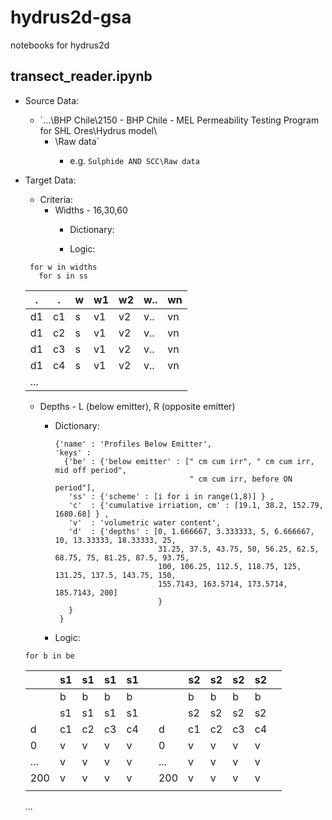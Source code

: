 # hydrus2d-gsa
notebooks for hydrus2d

## transect_reader.ipynb
* Source Data: 
  * `...\BHP Chile\2150 - BHP Chile - MEL Permeability Testing Program for SHL Ores\Hydrus model\
    * <sample name>\Raw data\`
      * e.g.  `Sulphide AND SCC\Raw data`
      
* Target Data: 
  * Criteria: 
    * Widths - 16,30,60
       * Dictionary:
 
      * Logic: 
 
  ```
   for w in widths 
     for s in ss
  ```
 
    | .   | .   | w   | w1  | w2  | w.. | wn  |
    | --- | --- | --- | --- | --- | --- | --- |
    | d1  | c1  | s   | v1  | v2  | v.. | vn  |  
    | d1  | c2  | s   | v1  | v2  | v.. | vn  |  
    | d1  | c3  | s   | v1  | v2  | v.. | vn  |  
    | d1  | c4  | s   | v1  | v2  | v.. | vn  |   
    | ... |     |     |     |     |     |     |   
 
 
    * Depths - L (below emitter), R (opposite emitter)
 
      * Dictionary:
        ```
        {'name' : 'Profiles Below Emitter', 
        'keys' : 
          {'be' : {'below emitter' : [" cm cum irr", " cm cum irr, mid off period", 
                                      " cm cum irr, before ON period"], 
           'ss' : {'scheme' : [i for i in range(1,8)] } ,
           'c'  : {'cumulative irriation, cm' : [19.1, 38.2, 152.79, 1680.68] } ,
           'v'  : 'volumetric water content',
           'd'  : {'depths' : [0, 1.666667, 3.333333, 5, 6.666667, 10, 13.33333, 18.33333, 25,
                               31.25, 37.5, 43.75, 50, 56.25, 62.5, 68.75, 75, 81.25, 87.5, 93.75, 
                               100, 106.25, 112.5, 118.75, 125, 131.25, 137.5, 143.75, 150, 
                               155.7143, 163.5714, 173.5714, 185.7143, 200]
                               }
           }
         }
         ``` 
 
      * Logic: 

  ` for b in be `
 
    |    | s1  | s1  | s1  | s1  | |    | s2  | s2  | s2  | s2  | |
    | -- | --- | --- | --- | --- |-| -- | --- | --- | --- | --- |-|           
    |    | b   | b   | b   | b   | |    | b   | b   | b   | b   | |
    |    | s1  | s1  | s1  | s1  | |    | s2  | s2  | s2  | s2  | |
    |d   | c1  | c2  | c3  | c4  | |d   | c1  | c2  | c3  | c4  | |
    |0   | v   | v   | v   | v   | |0   | v   | v   | v   | v   | |
    |... | v   | v   | v   | v   | |... | v   | v   | v   | v   | |
    |200 | v   | v   | v   | v   | |200 | v   | v   | v   | v   | |
    |    |     |     |     |     | |    |     |     |     |     | |
    ...

 
